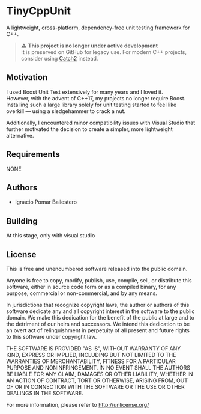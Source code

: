﻿# TinyCppUnit

A lightweight, cross-platform, dependency-free unit testing framework for C++.

> ⚠️ **This project is no longer under active development**  
> It is preserved on GitHub for legacy use.
> For modern C++ projects, consider using [Catch2](https://github.com/catchorg/Catch2) instead.

## Motivation

I used Boost Unit Test extensively for many years and I loved it.  
However, with the advent of C++17, my projects no longer require Boost. Installing such a large library solely for unit testing started to feel like overkill — using a sledgehammer to crack a nut.

Additionally, I encountered minor compatibility issues with Visual Studio that further motivated the decision to create a simpler, more lightweight alternative.

## Requirements
NONE


## Authors
- Ignacio Pomar Ballestero



## Building
At this stage, only with visual studio

## License
This is free and unencumbered software released into the public domain.

Anyone is free to copy, modify, publish, use, compile, sell, or distribute this
software, either in source code form or as a compiled binary, for any purpose,
commercial or non-commercial, and by any means.

In jurisdictions that recognize copyright laws, the author or authors of this
software dedicate any and all copyright interest in the software to the public
domain. We make this dedication for the benefit of the public at large and to
the detriment of our heirs and successors. We intend this dedication to be an
overt act of relinquishment in perpetuity of all present and future rights to
this software under copyright law.

THE SOFTWARE IS PROVIDED "AS IS", WITHOUT WARRANTY OF ANY KIND, EXPRESS OR
IMPLIED, INCLUDING BUT NOT LIMITED TO THE WARRANTIES OF MERCHANTABILITY, FITNESS
FOR A PARTICULAR PURPOSE AND NONINFRINGEMENT. IN NO EVENT SHALL THE AUTHORS BE
LIABLE FOR ANY CLAIM, DAMAGES OR OTHER LIABILITY, WHETHER IN AN ACTION OF
CONTRACT, TORT OR OTHERWISE, ARISING FROM, OUT OF OR IN CONNECTION WITH THE
SOFTWARE OR THE USE OR OTHER DEALINGS IN THE SOFTWARE.

For more information, please refer to <http://unlicense.org/>


